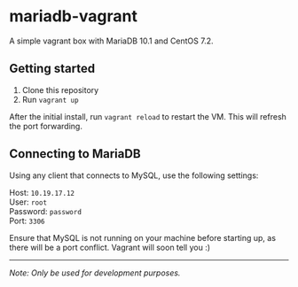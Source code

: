 # mariadb-vagrant
A simple vagrant box with MariaDB 10.1 and CentOS 7.2.

## Getting started
1. Clone this repository
2. Run `vagrant up`

After the initial install, run `vagrant reload` to restart the VM. This will refresh the port forwarding.

## Connecting to MariaDB
Using any client that connects to MySQL, use the following settings:

Host: `10.19.17.12`  
User: `root`  
Password: `password`  
Port: `3306`

Ensure that MySQL is not running on your machine before starting up, as there will be a port conflict. Vagrant will soon tell you :)

---
_Note: Only be used for development purposes._

